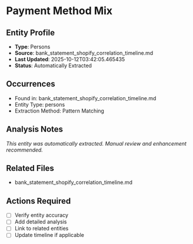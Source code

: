 # Payment Method Mix

## Entity Profile
- **Type**: Persons
- **Source**: bank_statement_shopify_correlation_timeline.md
- **Last Updated**: 2025-10-12T03:42:05.465435
- **Status**: Automatically Extracted

## Occurrences
- Found in: bank_statement_shopify_correlation_timeline.md
- Entity Type: persons
- Extraction Method: Pattern Matching

## Analysis Notes
*This entity was automatically extracted. Manual review and enhancement recommended.*

## Related Files
- bank_statement_shopify_correlation_timeline.md

## Actions Required
- [ ] Verify entity accuracy
- [ ] Add detailed analysis
- [ ] Link to related entities
- [ ] Update timeline if applicable
